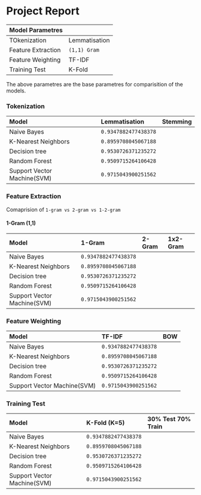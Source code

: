 <!-- Source Links -->

# Project Report

|Model Parametres||
|:-|:-|
|TOkenization|Lemmatisation|
|Feature Extraction|`(1,1) Gram`|
|Feature Weighting|TF-IDF|
|Training Test|K-Fold|

The above parametres are the base parametres for comparisition of the models.


### Tokenization
|Model|Lemmatisation|Stemming|
|:-|:-|:-|
|Naive Bayes|`0.9347882477438378`||
|K-Nearest Neighbors|`0.8959708045067188`||
|Decision tree|`0.9530726371235272`||
|Random Forest|`0.9509715264106428`||
|Support Vector Machine(SVM)|`0.9715043900251562`||

### Feature Extraction
Comaprision of `1-gram vs 2-gram vs 1-2-gram`

#### 1-Gram (1,1)
|Model|1-Gram|2-Gram|1x2-Gram|
|:-|:-|:-|:-|
Naive Bayes|`0.9347882477438378`|||
K-Nearest Neighbors|`0.8959708045067188`|||
Decision tree|`0.9530726371235272`|||
Random Forest|`0.9509715264106428`|||
Support Vector Machine(SVM)|`0.9715043900251562`|||

### Feature Weighting

|Model|TF-IDF|BOW|
|:-|:-|:-|
|Naive Bayes|`0.9347882477438378`||
|K-Nearest Neighbors|`0.8959708045067188`||
|Decision tree|`0.9530726371235272`||
|Random Forest|`0.9509715264106428`||
|Support Vector Machine(SVM)|`0.9715043900251562`||


### Training Test

|Model|K-Fold (K=5)|30% Test 70% Train|
|:-|:-|:-|
|Naive Bayes|`0.9347882477438378`||
|K-Nearest Neighbors|`0.8959708045067188`||
|Decision tree|`0.9530726371235272`||
|Random Forest|`0.9509715264106428`||
|Support Vector Machine(SVM)|`0.9715043900251562`||